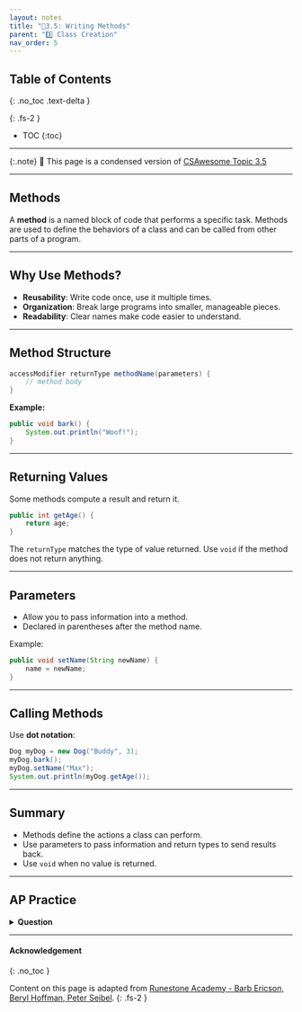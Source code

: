 ```yaml
---
layout: notes
title: "📓3.5: Writing Methods" 
parent: "3️⃣ Class Creation"
nav_order: 5
---
```


## Table of Contents
{: .no_toc .text-delta }

{: .fs-2 }
- TOC
{:toc}

---

{:.note}
📖 This page is a condensed version of [CSAwesome Topic 3.5](https://runestone.academy/ns/books/published/csawesome2/topic-3-5-methods.html) 

---

## Methods

A **method** is a named block of code that performs a specific task. Methods are used to define the behaviors of a class and can be called from other parts of a program.

---

## Why Use Methods?

- **Reusability**: Write code once, use it multiple times.
- **Organization**: Break large programs into smaller, manageable pieces.
- **Readability**: Clear names make code easier to understand.

---

## Method Structure

```java
accessModifier returnType methodName(parameters) {
    // method body
}
````

**Example:**

```java
public void bark() {
    System.out.println("Woof!");
}
```

---

## Returning Values

Some methods compute a result and return it.

```java
public int getAge() {
    return age;
}
```

The `returnType` matches the type of value returned. Use `void` if the method does not return anything.

---

## Parameters

* Allow you to pass information into a method.
* Declared in parentheses after the method name.

Example:

```java
public void setName(String newName) {
    name = newName;
}
```

---

## Calling Methods

Use **dot notation**:

```java
Dog myDog = new Dog("Buddy", 3);
myDog.bark();
myDog.setName("Max");
System.out.println(myDog.getAge());
```

---

## Summary

* Methods define the actions a class can perform.
* Use parameters to pass information and return types to send results back.
* Use `void` when no value is returned.

---

## AP Practice

<details>
<summary><strong>Question</strong></summary>

Which of the following correctly defines a method that takes no parameters and returns nothing?

* A. `public bark() { ... }`
* B. `public void bark { ... }`
* C. `public void bark() { ... }` ✅
* D. `public bark(void) { ... }`

</details>

---

#### Acknowledgement
{: .no_toc }

Content on this page is adapted from [Runestone Academy - Barb Ericson, Beryl Hoffman, Peter Seibel](https://runestone.academy/ns/books/published/csawesome2/csawesome2.html).
{: .fs-2 }
